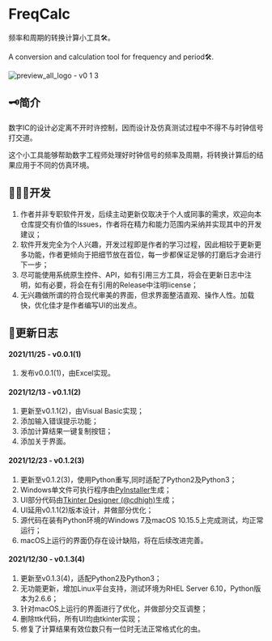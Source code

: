 # FreqCalc
频率和周期的转换计算小工具🛠。

A conversion and calculation tool for frequency and period🛠.

![preview_all_logo - v0 1 3](https://user-images.githubusercontent.com/31813146/147745354-7aeff124-e819-4eda-82fa-971caa3c1839.png)

## 🗝简介
数字IC的设计必定离不开时许控制，因而设计及仿真测试过程中不得不与时钟信号打交道。

这个小工具能够帮助数字工程师处理好时钟信号的频率及周期，将转换计算后的结果应用于不同的仿真环境。

## 👨🏻‍💻开发
1. 作者并非专职软件开发，后续主动更新仅取决于个人或同事的需求，欢迎向本仓库提交有价值的Issues，作者将在精力和能力范围内采纳并实现其中的开发建议；
2. 软件开发完全为个人兴趣，开发过程即是作者的学习过程，因此相较于更新更多功能，作者更倾向于把细节放在首位，每一步都保证足够的打磨后才会进行下一步；
3. 尽可能使用系统原生控件、API，如有引用三方工具，将会在更新日志中注明，如有必要，将会在有引用的Release中注明license；
4. 无兴趣做所谓的符合现代审美的界面，但求界面整洁直观、操作人性。加载快，优化佳才是作者编写UI的出发点。

## 📙更新日志
#### 2021/11/25 - v0.0.1(1)
1. 发布v0.0.1(1)，由Excel实现。

#### 2021/12/13 - v0.1.1(2)
1. 更新至v0.1.1(2)，由Visual Basic实现；
2. 添加输入错误提示功能；
3. 添加计算结果一键复制按钮；
4. 添加关于界面。

#### 2021/12/23 - v0.1.2(3)
1. 更新至v0.1.2(3)，使用Python重写,同时适配了Python2及Python3；
2. Windows单文件可执行程序由[PyInstaller](https://github.com/pyinstaller/pyinstaller)生成；
3. UI部分代码由[Tkinter Designer (@cdhigh)](https://github.com/cdhigh/tkinter-designer)生成；
4. UI延用v0.1.1(2)版本设计，并做部分优化；
5. 源代码在装有Python环境的Windows 7及macOS 10.15.5上完成测试，均正常运行；
6. macOS上运行的界面仍存在设计缺陷，将在后续改进完善。

#### 2021/12/30 - v0.1.3(4)
1. 更新至v0.1.3(4)，适配Python2及Python3；
2. 无功能更新，增加Linux平台支持，测试环境为RHEL Server 6.10，Python版本为2.6.6；
3. 针对macOS上运行的界面进行了优化，并做部分交互调整；
4. 删除ttk代码，所有UI均由tkinter实现；
5. 修复了计算结果有效位数只有一位时无法正常格式化的虫。
